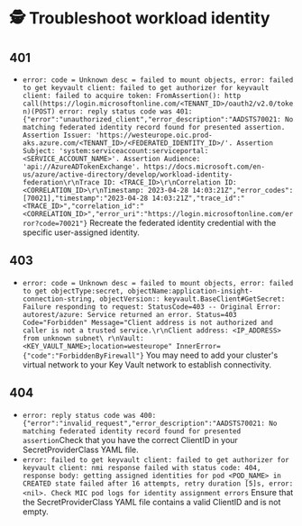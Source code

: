 # 🕵️ Troubleshoot workload identity

## 401
- ```error: code = Unknown desc = failed to mount objects, error: failed to get keyvault client: failed to get authorizer for keyvault client: failed to acquire token: FromAssertion(): http call(https://login.microsoftonline.com/<TENANT_ID>/oauth2/v2.0/token)(POST) error: reply status code was 401: {"error":"unauthorized_client","error_description":"AADSTS70021: No matching federated identity record found for presented assertion. Assertion Issuer: 'https://westeurope.oic.prod-aks.azure.com/<TENANT_ID>/<FEDERATED_IDENTITY_ID>/'. Assertion Subject: 'system:serviceaccount:serviceportal:<SERVICE_ACCOUNT_NAME>'. Assertion Audience: 'api://AzureADTokenExchange'. https://docs.microsoft.com/en-us/azure/active-directory/develop/workload-identity-federation\r\nTrace ID: <TRACE_ID>\r\nCorrelation ID: <CORRELATION_ID>\r\nTimestamp: 2023-04-28 14:03:21Z","error_codes":[70021],"timestamp":"2023-04-28 14:03:21Z","trace_id":"<TRACE_ID>","correlation_id":"<CORRELATION_ID>","error_uri":"https://login.microsoftonline.com/error?code=70021"}``` Recreate the federated identity credential with the specific user-assigned identity.

## 403
-  ```error: code = Unknown desc = failed to mount objects, error: failed to get objectType:secret, objectName:application-insight-connection-string, objectVersion:: keyvault.BaseClient#GetSecret: Failure responding to request: StatusCode=403 -- Original Error: autorest/azure: Service returned an error. Status=403 Code="Forbidden" Message="Client address is not authorized and caller is not a trusted service.\r\nClient address: <IP_ADDRESS> from unknown subnet\ r\nVault: <KEY_VAULT_NAME>;location=westeurope" InnerError={"code":"ForbiddenByFirewall"}``` You may need to add your cluster's virtual network to your Key Vault network to establish connectivity.

## 404
  - ```error: reply status code was 400: {"error":"invalid_request","error_description":"AADSTS70021: No matching federated identity record found for presented assertion```Check that you have the correct ClientID in your SecretProviderClass YAML file.
  - ```error: failed to get keyvault client: failed to get authorizer for keyvault client: nmi response failed with status code: 404, response body: getting assigned identities for pod <POD_NAME> in CREATED state failed after 16 attempts, retry duration [5]s, error: <nil>. Check MIC pod logs for identity assignment errors``` Ensure that the SecretProviderClass YAML file contains a valid ClientID and is not empty.
 
